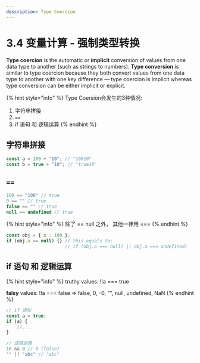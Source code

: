```yaml
---
description: Type Coercion
---
```


# 3.4 变量计算 - 强制类型转换

**Type coercion** is the automatic or **implicit** conversion of values from one data type to another \(such as strings to numbers\). **Type conversion** is similar to type coercion because they both convert values from one data type to another with one key difference — type coercion is implicit whereas type conversion can be either implicit or explicit.

{% hint style="info" %}
Type Coersion会发生的3种情况:

1. 字符串拼接
2. `==`
3.  if 语句 和 逻辑运算
{% endhint %}

## 字符串拼接

```javascript
const a = 100 + "10"; // "10010"
const b = true + "10"; // "true10"
```

## `==`

```javascript
100 == "100" // true
0 == "" // true
false == "" // true
null == undefined // true
```

{% hint style="info" %}
除了 == null 之外， 其他一律用 ===
{% endhint %}

```javascript
const obj = { x : 100 };
if (obj.a == null) {} // this equals to:
                      // if (obj.a === null) || obj.a === undefined)
```

## if 语句 和 逻辑运算

{% hint style="info" %}
truthy values: !!a === true

**falsy** values: !!a === false =&gt; false, 0, -0, "", null, undefined, NaN 
{% endhint %}

```javascript
// if 语句
const a = true; 
if (a) {
    //....
}

// 逻辑运算
10 && 0 // 0 (false)
"" || "abc" // "abc"
```



